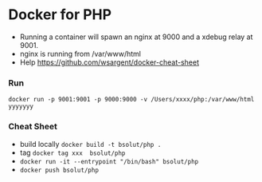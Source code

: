 # Docker for PHP
- Running a container will spawn an nginx at 9000 and a xdebug relay at 9001.
- nginx is running from /var/www/html
- Help https://github.com/wsargent/docker-cheat-sheet


### Run 
```
docker run -p 9001:9001 -p 9000:9000 -v /Users/xxxx/php:/var/www/html yyyyyyy
```

### Cheat Sheet
- build locally `docker build -t bsolut/php .`
- tag `docker tag xxx  bsolut/php`
- `docker run -it --entrypoint "/bin/bash" bsolut/php` 
- `docker push bsolut/php`
